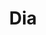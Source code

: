---
title: "Dia"
url: /ciudad-autonoma-de-buenos-aires/dia-avenida-san-juan-4/
shop: supermercado
---